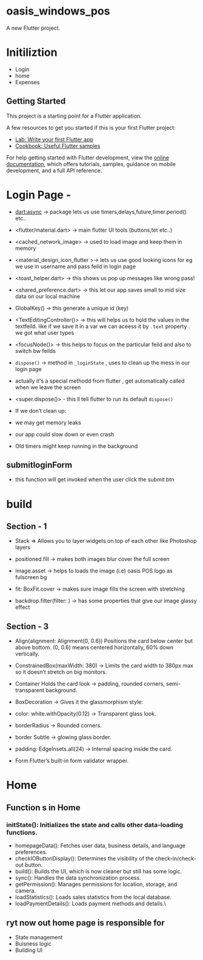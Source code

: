# oasis_windows_pos

A new Flutter project.

# Initiliztion

- Login
- home
- Expenses

## Getting Started

This project is a starting point for a Flutter application.

A few resources to get you started if this is your first Flutter project:

- [Lab: Write your first Flutter app](https://docs.flutter.dev/get-started/codelab)
- [Cookbook: Useful Flutter samples](https://docs.flutter.dev/cookbook)

For help getting started with Flutter development, view the
[online documentation](https://docs.flutter.dev/), which offers tutorials,
samples, guidance on mobile development, and a full API reference.

# Login Page -

- <dart:async> -> package lets us use timers,delays,future,timer.period() etc..
- <flutter/material.dart> -> main flutter UI tools (buttons,tet etc..)
- <cached_network_image> -> used to load image and keep them in memory
- <material_design_icon_flutter >-> lets us use good looking icons for eg we use in username and pass feild in login page
- <toast_helper.dart> -> this shows us pop up messages like wrong pass!
- <shared_preference.dart> -> this let our app saves small to mid size data on our local machine

- GlobalKey<FormState>() -> this generate a unique id (key)

- <TextEditingController()> -> this will helps us to hold the values in the textfeild.
  like if we save it in a var we can aceess it by `.text` property . we got what user types

- <focusNode()> -> this helps to focus on the particular feild and also to switch bw feilds

- `dispose()` -> method in `_loginState` , uses to clean up the mess in our login page
- actually it's a special methodd from flutter , get automatically called when we leave the screen

- <super.dispose()> - this ll tell flutter to run its default `dispose()`
- If we don’t clean up:

- we may get memory leaks

- our app could slow down or even crash

- Old timers might keep running in the background

## submitloginForm

- this function will get invoked when the user click the submit btn

# build

## Section - 1

- Stack => Allows you to layer widgets on top of each other like Photoshop layers

- positioned.fill -> makes both images blur cover the full screen

- image.asset -> helps to loads the image (i.e) oasis POS logo as fulscreen bg

- fit: BoxFit.cover -> makes sure image fills the screen with stretching

- backdrop.filter(filter: ) -> has some properties that give our image glassy effect

## Section - 3

- Align(alignment: Alignment(0, 0.6)) Positions the card below center but above bottom. (0, 0.6) means centered horizontally, 60% down vertically.

- ConstrainedBox(maxWidth: 380) -> Limits the card width to 380px max so it doesn’t stretch on big monitors.
- Container Holds the card look -> padding, rounded corners, semi-transparent background.
- BoxDecoration -> Gives it the glassmorphism style:

- color: white.withOpacity(0.12) -> Transparent glass look.

- borderRadius -> Rounded corners.

- border Subtle -> glowing glass border.

- padding: EdgeInsets.all(24) -> Internal spacing inside the card.
- Form Flutter’s built-in form validator wrapper.

# Home

## Function s in Home

### initState(): Initializes the state and calls other data-loading functions.

- homepageData(): Fetches user data, business details, and language preferences.
- checkIOButtonDisplay(): Determines the visibility of the check-in/check-out button.
- build(): Builds the UI, which is now cleaner but still has some logic.
- sync(): Handles the data synchronization process.
- getPermission(): Manages permissions for location, storage, and camera.
- loadStatistics(): Loads sales statistics from the local database.
- loadPaymentDetails(): Loads payment methods and details.\

## ryt now out home page is responsible for

- State management
- Buisness logic
- Building UI
